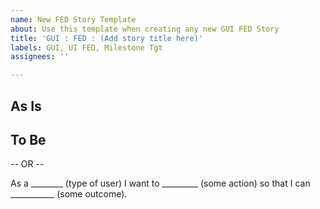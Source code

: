 ```yaml
---
name: New FED Story Template
about: Use this template when creating any new GUI FED Story
title: 'GUI : FED : (Add story title here)'
labels: GUI, UI FED, Milestone Tgt
assignees: ''

---
```


## As Is

## To Be

-- OR --

As a ________ (type of user)
I want to _________ (some action)
so that I can ___________ (some outcome).
